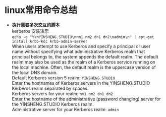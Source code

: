 # linux常用命令总结

- **执行需要多次交互的脚本**  
kerberos 安装演示  
`echo -e "Y\nYINSHENG.STUDIO\nnm1 nm2 dn1 dn2\nadmin\n" | apt-get install krb5-kdc krb5-admin-server`  
When users attempt to use Kerberos and specify a principal or user
name without specifying what administrative Kerberos realm that
principal belongs to, the system appends the default realm.  The
default realm may also be used as the realm of a Kerberos service
running on the local machine.  Often, the default realm is the
uppercase version of the local DNS domain.  
Default Kerberos version 5 realm: `YINSHENG.STUDIO`  
Enter the hostnames of Kerberos servers in the YINSHENG.STUDIO
Kerberos realm separated by spaces.  
Kerberos servers for your realm: `nm1 nm2 dn1 dn2`  
Enter the hostname of the administrative (password changing) server
for the YINSHENG.STUDIO Kerberos realm.  
Administrative server for your Kerberos realm: `admin`

